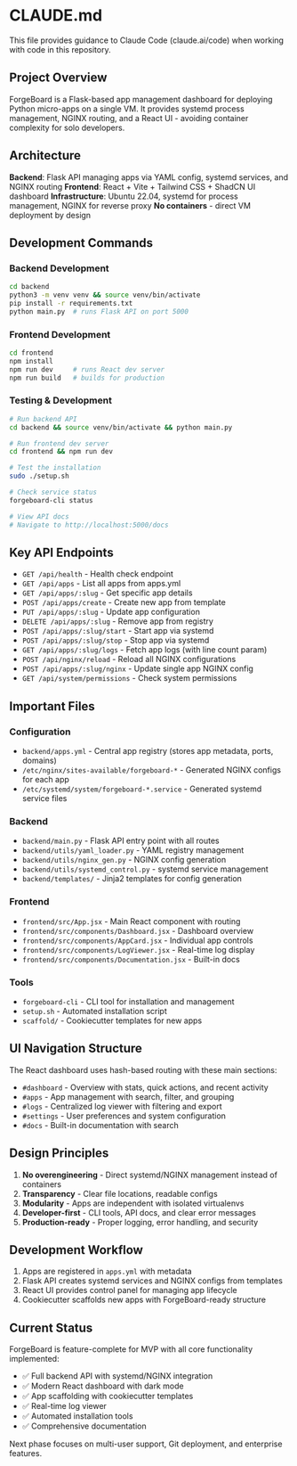 # CLAUDE.md

This file provides guidance to Claude Code (claude.ai/code) when working with code in this repository.

## Project Overview

ForgeBoard is a Flask-based app management dashboard for deploying Python micro-apps on a single VM. It provides systemd process management, NGINX routing, and a React UI - avoiding container complexity for solo developers.

## Architecture

**Backend**: Flask API managing apps via YAML config, systemd services, and NGINX routing
**Frontend**: React + Vite + Tailwind CSS + ShadCN UI dashboard
**Infrastructure**: Ubuntu 22.04, systemd for process management, NGINX for reverse proxy
**No containers** - direct VM deployment by design

## Development Commands

### Backend Development
```bash
cd backend
python3 -m venv venv && source venv/bin/activate
pip install -r requirements.txt
python main.py  # runs Flask API on port 5000
```

### Frontend Development
```bash
cd frontend
npm install
npm run dev     # runs React dev server
npm run build   # builds for production
```

### Testing & Development
```bash
# Run backend API
cd backend && source venv/bin/activate && python main.py

# Run frontend dev server
cd frontend && npm run dev

# Test the installation
sudo ./setup.sh

# Check service status
forgeboard-cli status

# View API docs
# Navigate to http://localhost:5000/docs
```

## Key API Endpoints

- `GET /api/health` - Health check endpoint
- `GET /api/apps` - List all apps from apps.yml
- `GET /api/apps/:slug` - Get specific app details
- `POST /api/apps/create` - Create new app from template
- `PUT /api/apps/:slug` - Update app configuration
- `DELETE /api/apps/:slug` - Remove app from registry
- `POST /api/apps/:slug/start` - Start app via systemd
- `POST /api/apps/:slug/stop` - Stop app via systemd
- `GET /api/apps/:slug/logs` - Fetch app logs (with line count param)
- `POST /api/nginx/reload` - Reload all NGINX configurations
- `POST /api/apps/:slug/nginx` - Update single app NGINX config
- `GET /api/system/permissions` - Check system permissions

## Important Files

### Configuration
- `backend/apps.yml` - Central app registry (stores app metadata, ports, domains)
- `/etc/nginx/sites-available/forgeboard-*` - Generated NGINX configs for each app
- `/etc/systemd/system/forgeboard-*.service` - Generated systemd service files

### Backend
- `backend/main.py` - Flask API entry point with all routes
- `backend/utils/yaml_loader.py` - YAML registry management
- `backend/utils/nginx_gen.py` - NGINX config generation
- `backend/utils/systemd_control.py` - systemd service management
- `backend/templates/` - Jinja2 templates for config generation

### Frontend
- `frontend/src/App.jsx` - Main React component with routing
- `frontend/src/components/Dashboard.jsx` - Dashboard overview
- `frontend/src/components/AppCard.jsx` - Individual app controls
- `frontend/src/components/LogViewer.jsx` - Real-time log display
- `frontend/src/components/Documentation.jsx` - Built-in docs

### Tools
- `forgeboard-cli` - CLI tool for installation and management
- `setup.sh` - Automated installation script
- `scaffold/` - Cookiecutter templates for new apps

## UI Navigation Structure

The React dashboard uses hash-based routing with these main sections:
- `#dashboard` - Overview with stats, quick actions, and recent activity
- `#apps` - App management with search, filter, and grouping
- `#logs` - Centralized log viewer with filtering and export
- `#settings` - User preferences and system configuration
- `#docs` - Built-in documentation with search

## Design Principles

1. **No overengineering** - Direct systemd/NGINX management instead of containers
2. **Transparency** - Clear file locations, readable configs
3. **Modularity** - Apps are independent with isolated virtualenvs
4. **Developer-first** - CLI tools, API docs, and clear error messages
5. **Production-ready** - Proper logging, error handling, and security

## Development Workflow

1. Apps are registered in `apps.yml` with metadata
2. Flask API creates systemd services and NGINX configs from templates
3. React UI provides control panel for managing app lifecycle
4. Cookiecutter scaffolds new apps with ForgeBoard-ready structure

## Current Status

ForgeBoard is feature-complete for MVP with all core functionality implemented:
- ✅ Full backend API with systemd/NGINX integration
- ✅ Modern React dashboard with dark mode
- ✅ App scaffolding with cookiecutter templates
- ✅ Real-time log viewer
- ✅ Automated installation tools
- ✅ Comprehensive documentation

Next phase focuses on multi-user support, Git deployment, and enterprise features.